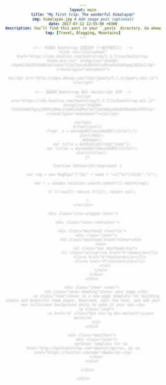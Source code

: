 ```yaml
---
layout: main
title: "My first trip: The wonderful Himalayan"
img: himalayan.jpg # Add image post (optional)
date: 2017-07-12 12:55:00 +0300
description: You’ll find this post in your `_posts` directory. Go ahead and edit it and re-build the site to see your changes. # Add post description (optional)
tag: [Travel, Blogging, Mountains]
---
```

<html>
<head lang="en">
    <meta charset="UTF-8">
    <meta name="viewport" content="width=device-width,initial-scale=1,user-scalable=no">
    <title></title>
    <!-- 最新版本的 Bootstrap 核心 CSS 文件 -->
    <link rel="stylesheet" href="https://cdn.bootcss.com/bootstrap/3.3.7/css/bootstrap.min.css" integrity="sha384-BVYiiSIFeK1dGmJRAkycuHAHRg32OmUcww7on3RYdg4Va+PmSTsz/K68vbdEjh4u" crossorigin="anonymous">

    <!-- 可选的 Bootstrap 主题文件（一般不用引入） -->
    <link rel="stylesheet" href="https://cdn.bootcss.com/bootstrap/3.3.7/css/bootstrap-theme.min.css" integrity="sha384-rHyoN1iRsVXV4nD0JutlnGaslCJuC7uwjduW9SVrLvRYooPp2bWYgmgJQIXwl/Sp" crossorigin="anonymous">

    <script src="http://apps.bdimg.com/libs/jquery/2.1.4/jquery.min.js"></script>

    <!-- 最新的 Bootstrap 核心 JavaScript 文件 -->
    <script src="https://cdn.bootcss.com/bootstrap/3.3.7/js/bootstrap.min.js" integrity="sha384-Tc5IQib027qvyjSMfHjOMaLkfuWVxZxUPnCJA7l2mCWNIpG9mGCD8wGNIcPD7Txa" crossorigin="anonymous"></script>

    <script>
        $(function(){
            /*var _t = encodeURI(encodeURI(title));*/
            alert(666);
            debugger;
            var title = GetQueryString("name");
            var titles = decodeURI(decodeURI(title));
            alert(titles);
        })

        function GetQueryString(name) {

            var reg = new RegExp("(^|&)" + name + "=([^&]*)(&|$)","i");

            var r = window.location.search.substr(1).match(reg);

            if (r!=null) return (r[2]); return null;

        }
    </script>
</head>
<body>

<div class="site-wrapper">

    <div class="site-wrapper-inner">

        <div class="cover-container">

            <div class="masthead clearfix">
                <div class="inner">
                    <h3 class="masthead-brand">Cover</h3>
                    <nav>
                        <ul class="nav masthead-nav">
                            <li class="active"><a href="#">Home</a></li>
                            <li><a href="#">Features</a></li>
                            <li><a href="#">Contact</a></li>
                        </ul>
                    </nav>
                </div>
            </div>

            <div class="inner cover">
                <h1 class="cover-heading">Cover your page.</h1>
                <p class="lead">Cover is a one-page template for building simple and beautiful home pages. Download, edit the text, and add your own fullscreen background photo to make it your own.</p>
                <p class="lead">
                    <a href="#" class="btn btn-lg btn-default">Learn more</a>
                </p>
            </div>

            <div class="mastfoot">
                <div class="inner">
                    <p>Cover template for <a href="http://getbootstrap.com">Bootstrap</a>, by <a href="https://twitter.com/mdo">@mdo</a>.</p>
                </div>
            </div>

        </div>

    </div>

</div>

</body>
<style>
    /*!
 * IE10 viewport hack for Surface/desktop Windows 8 bug
 * Copyright 2014-2015 Twitter, Inc.
 * Licensed under MIT (https://github.com/twbs/bootstrap/blob/master/LICENSE)
 */

    /*
     * See the Getting Started docs for more information:
     * http://getbootstrap.com/getting-started/#support-ie10-width
     */
    @-ms-viewport     { width: device-width; }
    @-o-viewport      { width: device-width; }
    @viewport         { width: device-width; }



    /*
 * Globals
 */

    /* Links */
    a,
    a:focus,
    a:hover {
        color: #fff;
    }

    /* Custom default button */
    .btn-default,
    .btn-default:hover,
    .btn-default:focus {
        color: #333;
        text-shadow: none; /* Prevent inheritance from `body` */
        background-color: #fff;
        border: 1px solid #fff;
    }


    /*
     * Base structure
     */

    html,
    body {
        height: 100%;
        background-color: #333;
    }
    body {
        color: #fff;
        text-align: center;
        text-shadow: 0 1px 3px rgba(0,0,0,.5);
    }

    /* Extra markup and styles for table-esque vertical and horizontal centering */
    .site-wrapper {
        display: table;
        width: 100%;
        height: 100%; /* For at least Firefox */
        min-height: 100%;
        -webkit-box-shadow: inset 0 0 100px rgba(0,0,0,.5);
        box-shadow: inset 0 0 100px rgba(0,0,0,.5);
    }
    .site-wrapper-inner {
        display: table-cell;
        vertical-align: top;
    }
    .cover-container {
        margin-right: auto;
        margin-left: auto;
    }

    /* Padding for spacing */
    .inner {
        padding: 30px;
    }


    /*
     * Header
     */
    .masthead-brand {
        margin-top: 10px;
        margin-bottom: 10px;
    }

    .masthead-nav > li {
        display: inline-block;
    }
    .masthead-nav > li + li {
        margin-left: 20px;
    }
    .masthead-nav > li > a {
        padding-right: 0;
        padding-left: 0;
        font-size: 16px;
        font-weight: bold;
        color: #fff; /* IE8 proofing */
        color: rgba(255,255,255,.75);
        border-bottom: 2px solid transparent;
    }
    .masthead-nav > li > a:hover,
    .masthead-nav > li > a:focus {
        background-color: transparent;
        border-bottom-color: #a9a9a9;
        border-bottom-color: rgba(255,255,255,.25);
    }
    .masthead-nav > .active > a,
    .masthead-nav > .active > a:hover,
    .masthead-nav > .active > a:focus {
        color: #fff;
        border-bottom-color: #fff;
    }

    @media (min-width: 768px) {
        .masthead-brand {
            float: left;
        }
        .masthead-nav {
            float: right;
        }
    }


    /*
     * Cover
     */

    .cover {
        padding: 0 20px;
    }
    .cover .btn-lg {
        padding: 10px 20px;
        font-weight: bold;
    }


    /*
     * Footer
     */

    .mastfoot {
        color: #999; /* IE8 proofing */
        color: rgba(255,255,255,.5);
    }


    /*
     * Affix and center
     */

    @media (min-width: 768px) {
        /* Pull out the header and footer */
        .masthead {
            position: fixed;
            top: 0;
        }
        .mastfoot {
            position: fixed;
            bottom: 0;
        }
        /* Start the vertical centering */
        .site-wrapper-inner {
            vertical-align: middle;
        }
        /* Handle the widths */
        .masthead,
        .mastfoot,
        .cover-container {
            width: 100%; /* Must be percentage or pixels for horizontal alignment */
        }
    }

    @media (min-width: 992px) {
        .masthead,
        .mastfoot,
        .cover-container {
            width: 700px;
        }
    }
</style>
